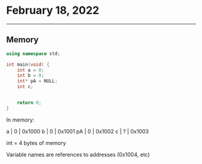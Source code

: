 # February 18, 2022

---

## Memory

```c++
using namespace std;

int main(void) {
    int a = 0;
    int b = 0;
    int* pA = NULL;
    int c;


    return 0;
}
```
In memory: 

a   | 0 | 0x1000
b   | 0 | 0x1001
pA  | 0 | 0x1002
c   | ? | 0x1003

int = 4 bytes of memory


Variable names are references to addresses (0x1004, etc)



